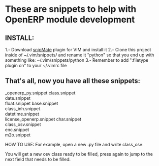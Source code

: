 These are snippets to help with OpenERP module development
==========================================================

INSTALL:
--------

1.- Download [snipMate][1] plugin for VIM and install it
2.- Clone this project inside of ~/.vim/snippets/
    and rename it "python" so that you end up with something
    like: ~/.vim/snippets/python
3.- Remember to add ":filetype plugin on" to your ~/.vimrc file

That's all, now you have all these snippets:
--------------------------------------------
_openerp_py.snippet	
class.snippet		
date.snippet		
float.snippet
base.snippet		
class_inh.snippet	
datetime.snippet	
license_openerp.snippet
char.snippet		
class_osv.snippet	
enc.snippet		
m2o.snippet

HOW TO USE:
For example, open a new .py file and write
class_osv<Press-TAB>

You will get a new osv class ready to be filled, press <TAB> again to jump 
to the next field that needs to be filled. 

[1]: http://vim.sourceforge.net/scripts/script.php?script_id=2540
